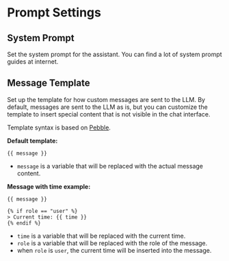 # Prompt Settings

## System Prompt

Set the system prompt for the assistant. You can find a lot of system prompt guides
at internet.

## Message Template

Set up the template for how custom messages are sent to the LLM. By default, messages are sent to the LLM as is, but you can customize the template to insert special content that is not visible in the chat interface.

Template syntax is based on [Pebble](https://pebbletemplates.io/wiki/guide/basic-usage/).

**Default template:**

```jinja
{{ message }}
```

* `message` is a variable that will be replaced with the actual message content.

**Message with time example:**

```jinja
{{ message }}

{% if role == "user" %}
> Current time: {{ time }}
{% endif %}
```

* `time` is a variable that will be replaced with the current time.
* `role` is a variable that will be replaced with the role of the message.
* when `role` is `user`, the current time will be inserted into the message.